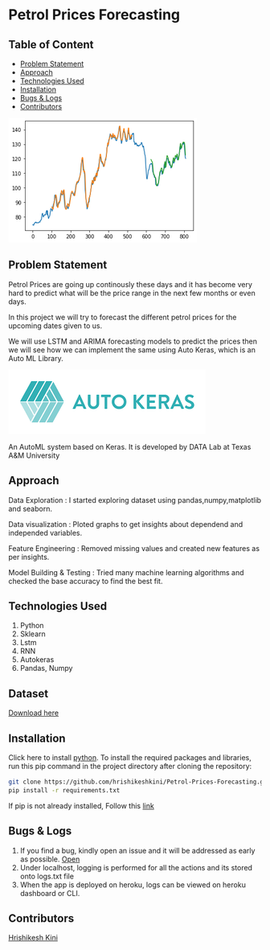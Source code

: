 # Petrol Prices Forecasting

## Table of Content
  * [Problem Statement](#problem-statement)
  * [Approach](#approach)
  * [Technologies Used](#technologies-used)
  * [Installation](#installation)
  * [Bugs & Logs](#bugs--logs)
  * [Contributors](#contributors)

![Screenshot](download.png)


## Problem Statement
Petrol Prices are going up continously these days and it has become very hard to predict what will be the price range in the next few months or even days. 

In this project we will try to forecast the different petrol prices for the upcoming dates given to us.

We will use LSTM and ARIMA forecasting models to predict the prices then we will see how we can implement the same using Auto Keras, which is an Auto ML Library.

![Autokeras](autokeras.png)

An AutoML system based on Keras. It is developed by DATA Lab at Texas A&M University

## Approach
Data Exploration : I started exploring dataset using pandas,numpy,matplotlib and seaborn.

Data visualization : Ploted graphs to get insights about dependend and independed variables.

Feature Engineering : Removed missing values and created new features as per insights.

Model Building & Testing : Tried many machine learning algorithms and checked the base accuracy to find the best fit.


## Technologies Used
 
   1. Python 
   2. Sklearn
   3. Lstm
   4. RNN
   5. Autokeras
   6. Pandas, Numpy 

## Dataset
[Download here](https://github.com/hrishikeshkini/Petrol-Prices-Forecasting/blob/main/train_data.csv)

## Installation
Click here to install [python](https://www.python.org/downloads/). To install the required packages and libraries, run this pip command in the project directory after cloning the repository:
```bash
git clone https://github.com/hrishikeshkini/Petrol-Prices-Forecasting.git
pip install -r requirements.txt
```
If pip is not already installed, Follow this [link](https://pip.pypa.io/en/stable/installation/)

## Bugs & Logs

1. If you find a bug, kindly open an issue and it will be addressed as early as possible. [Open](https://github.com/hrishikeshkini/Petrol-Prices-Forecasting/issues)
2. Under localhost, logging is performed for all the actions and its stored onto logs.txt file
3. When the app is deployed on heroku, logs can be viewed on  heroku dashboard or CLI.

## Contributors
  [Hrishikesh Kini](https://github.com/hrishikeshkini)

